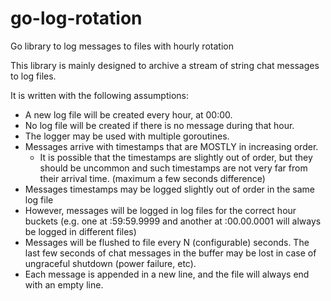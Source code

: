# go-log-rotation
Go library to log messages to files with hourly rotation

This library is mainly designed to archive a stream of string chat messages to log files.

It is written with the following assumptions:

* A new log file will be created every hour, at 00:00.
* No log file will be created if there is no message during that hour.
* The logger may be used with multiple goroutines.
* Messages arrive with timestamps that are MOSTLY in increasing order.
  * It is possible that the timestamps are slightly out of order, but they should be uncommon and such timestamps are not very far from their arrival time. (maximum a few seconds difference)
* Messages timestamps may be logged slightly out of order in the same log file
* However, messages will be logged in log files for the correct hour buckets (e.g. one at :59:59.9999 and another at :00.00.0001 will always be logged in different files)
* Messages will be flushed to file every N (configurable) seconds. The last few seconds of chat messages in the buffer may be lost in case of ungraceful shutdown (power failure, etc).
* Each message is appended in a new line, and the file will always end with an empty line.
